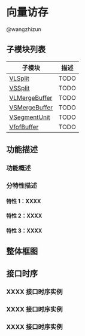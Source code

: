 # 向量访存

@wangzhizun

## 子模块列表

| 子模块 | 描述 |
| --- | --- |
| [VLSplit](VLSplit.md)                   | TODO |
| [VSSplit](VSSplit.md)                   | TODO |
| [VLMergeBuffer](VLMergeBuffer.md)       | TODO |
| [VSMergeBuffer](VSMergeBuffer.md)       | TODO |
| [VSegmentUnit](VSegmentUnit.md)         | TODO |
| [VfofBuffer](VfofBuffer.md)             | TODO |


## 功能描述

### 功能概述

### 分特性描述

#### 特性 1：XXXX

#### 特性 2：XXXX

#### 特性 3：XXXX


## 整体框图
<!-- 请使用 svg -->


## 接口时序

### XXXX 接口时序实例

### XXXX 接口时序实例

### XXXX 接口时序实例